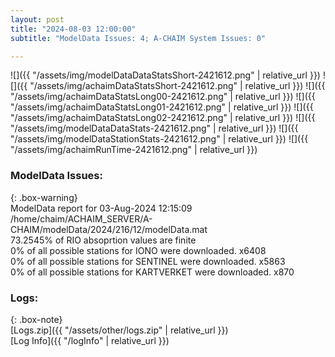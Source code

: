 ```yaml
---
layout: post
title: "2024-08-03 12:00:00"
subtitle: "ModelData Issues: 4; A-CHAIM System Issues: 0"

---
```


![]({{ "/assets/img/modelDataDataStatsShort-2421612.png" | relative_url }})
![]({{ "/assets/img/achaimDataStatsShort-2421612.png" | relative_url }})
![]({{ "/assets/img/achaimDataStatsLong00-2421612.png" | relative_url }})
![]({{ "/assets/img/achaimDataStatsLong01-2421612.png" | relative_url }})
![]({{ "/assets/img/achaimDataStatsLong02-2421612.png" | relative_url }})
![]({{ "/assets/img/modelDataDataStats-2421612.png" | relative_url }})
![]({{ "/assets/img/modelDataStationStats-2421612.png" | relative_url }})
![]({{ "/assets/img/achaimRunTime-2421612.png" | relative_url }})


### ModelData Issues:  
  
{: .box-warning}  
 ModelData report for 03-Aug-2024 12:15:09   
 /home/chaim/ACHAIM_SERVER/A-CHAIM/modelData/2024/216/12/modelData.mat   
 73.2545% of RIO absoprtion values are finite   
 0% of all possible stations for IONO were downloaded. x6408   
 0% of all possible stations for SENTINEL were downloaded. x5863   
 0% of all possible stations for KARTVERKET were downloaded. x870   
  


### Logs:  
  
{: .box-note}  
[Logs.zip]({{ "/assets/other/logs.zip" | relative_url }})  
[Log Info]({{ "/logInfo" | relative_url }})  
